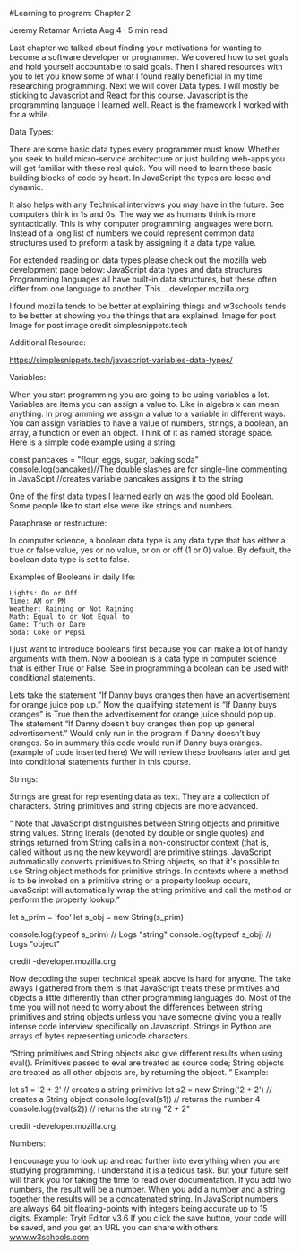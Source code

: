 #Learning to program: Chapter 2

Jeremy Retamar Arrieta
Aug 4 · 5 min read

Last chapter we talked about finding your motivations for wanting to become a software developer or programmer. We covered how to set goals and hold yourself accountable to said goals. Then I shared resources with you to let you know some of what I found really beneficial in my time researching programming. Next we will cover Data types. I will mostly be sticking to Javascript and React for this course. Javascript is the programming language I learned well. React is the framework I worked with for a while.

Data Types:

There are some basic data types every programmer must know. Whether you seek to build micro-service architecture or just building web-apps you will get familiar with these real quick. You will need to learn these basic building blocks of code by heart. In JavaScript the types are loose and dynamic.

It also helps with any Technical interviews you may have in the future. See computers think in 1s and 0s. The way we as humans think is more syntactically. This is why computer programming languages were born. Instead of a long list of numbers we could represent common data structures used to preform a task by assigning it a data type value.

For extended reading on data types please check out the mozilla web development page below:
JavaScript data types and data structures
Programming languages all have built-in data structures, but these often differ from one language to another. This…
developer.mozilla.org

I found mozilla tends to be better at explaining things and w3schools tends to be better at showing you the things that are explained.
Image for post
Image for post
image credit simplesnippets.tech

Additional Resource:

https://simplesnippets.tech/javascript-variables-data-types/

Variables:

When you start programming you are going to be using variables a lot. Variables are items you can assign a value to. Like in algebra x can mean anything. In programming we assign a value to a variable in different ways. You can assign variables to have a value of numbers, strings, a boolean, an array, a function or even an object. Think of it as named storage space. Here is a simple code example using a string:

const pancakes = "flour, eggs, sugar, baking soda"
console.log(pancakes)//The double slashes are for single-line commenting in JavaScipt
//creates variable pancakes assigns it to the string

One of the first data types I learned early on was the good old Boolean. Some people like to start else were like strings and numbers.

Paraphrase or restructure:

In computer science, a boolean data type is any data type that has either a true or false value, yes or no value, or on or off (1 or 0) value. By default, the boolean data type is set to false.

Examples of Booleans in daily life:

    Lights: On or Off
    Time: AM or PM
    Weather: Raining or Not Raining
    Math: Equal to or Not Equal to
    Game: Truth or Dare
    Soda: Coke or Pepsi

I just want to introduce booleans first because you can make a lot of handy arguments with them. Now a boolean is a data type in computer science that is either True or False. See in programming a boolean can be used with conditional statements.

Lets take the statement “If Danny buys oranges then have an advertisement for orange juice pop up.” Now the qualifying statement is “If Danny buys oranges” is True then the advertisement for orange juice should pop up. The statement “If Danny doesn’t buy oranges then pop up general advertisement.” Would only run in the program if Danny doesn’t buy oranges. So in summary this code would run if Danny buys oranges. (example of code inserted here) We will review these booleans later and get into conditional statements further in this course.

Strings:

Strings are great for representing data as text. They are a collection of characters. String primitives and string objects are more advanced.

“ Note that JavaScript distinguishes between String objects and primitive string values. String literals (denoted by double or single quotes) and strings returned from String calls in a non-constructor context (that is, called without using the new keyword) are primitive strings. JavaScript automatically converts primitives to String objects, so that it's possible to use String object methods for primitive strings. In contexts where a method is to be invoked on a primitive string or a property lookup occurs, JavaScript will automatically wrap the string primitive and call the method or perform the property lookup.”

let s_prim = 'foo'
let s_obj = new String(s_prim)

console.log(typeof s_prim) // Logs "string"
console.log(typeof s_obj)  // Logs "object"

credit -developer.mozilla.org

Now decoding the super technical speak above is hard for anyone. The take aways I gathered from them is that JavaScript treats these primitives and objects a little differently than other programming languages do. Most of the time you will not need to worry about the differences between string primitives and string objects unless you have someone giving you a really intense code interview specifically on Javascript. Strings in Python are arrays of bytes representing unicode characters.

“String primitives and String objects also give different results when using eval(). Primitives passed to eval are treated as source code; String objects are treated as all other objects are, by returning the object. ” Example:

let s1 = '2 + 2'              // creates a string primitive
let s2 = new String('2 + 2')  // creates a String object
console.log(eval(s1))         // returns the number 4
console.log(eval(s2))         // returns the string "2 + 2"

credit -developer.mozilla.org

Numbers:

I encourage you to look up and read further into everything when you are studying programming. I understand it is a tedious task. But your future self will thank you for taking the time to read over documentation. If you add two numbers, the result will be a number. When you add a number and a string together the results will be a concatenated string. In JavaScript numbers are always 64 bit floating-points with integers being accurate up to 15 digits. Example:
Tryit Editor v3.6
If you click the save button, your code will be saved, and you get an URL you can share with others.
www.w3schools.com
